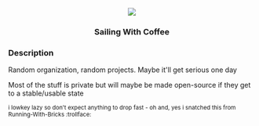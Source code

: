 <p align="center">
  <img src="https://avatars.githubusercontent.com/u/204588667?s=200&u=9d35e6f15e1b1fd068ff23bd8fd873688d0b13b8&v=4"></img>
</p>
<h3 align="center">Sailing With Coffee</h3>

### Description
Random organization, random projects. Maybe it'll get serious one day

Most of the stuff is private but will maybe be made open-source if they get to a stable/usable state

<sub>i lowkey lazy so don't expect anything to drop fast - oh and, yes i snatched this from Running-With-Bricks :trollface:</sub>
